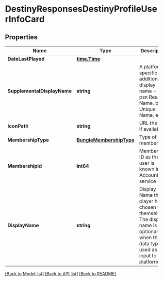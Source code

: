 # DestinyResponsesDestinyProfileUserInfoCard

## Properties
Name | Type | Description | Notes
------------ | ------------- | ------------- | -------------
**DateLastPlayed** | [**time.Time**](time.Time.md) |  | [optional] 
**SupplementalDisplayName** | **string** | A platform specific additional display name - ex: psn Real Name, bnet Unique Name, etc. | [optional] 
**IconPath** | **string** | URL the Icon if available. | [optional] 
**MembershipType** | [**BungieMembershipType**](BungieMembershipType.md) | Type of the membership. | [optional] 
**MembershipId** | **int64** | Membership ID as they user is known in the Accounts service | [optional] 
**DisplayName** | **string** | Display Name the player has chosen for themselves. The display name is optional when the data type is used as input to a platform API. | [optional] 

[[Back to Model list]](../README.md#documentation-for-models) [[Back to API list]](../README.md#documentation-for-api-endpoints) [[Back to README]](../README.md)


